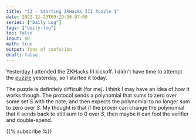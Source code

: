 ```yaml
---
title: "53 - Starting ZKHacks III Puzzle 1"
date: 2022-11-23T09:29:26-07:00
series: ["Daily Log"]
tags: ["daily-log"]
toc: false
input: 90
math: true
output: Tons of confusion
draft: false
---
```

Yesterday I attended the ZKHacks III kickoff. I didn't have time to attempt the [puzzle](https://github.com/ZK-Hack/puzzle-zero-sum-game) yesterday, so I started it today.

The puzzle is definitely difficult (for me). I think I may have an idea of how it works though. The protocol sends a polynomial that sums to zero over some set $S$ with the note, and then expects the polynomial to no longer sum to zero over $S$. My thought is that if the prover can change the polynomial that it sends back to still sum to 0 over $S$, then maybe it can fool the verifier and double-spend.

{{% subscribe %}}
